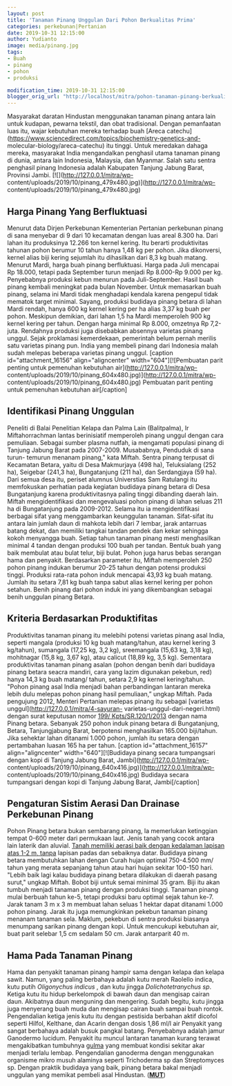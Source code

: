 ```yaml
---
layout: post
title: 'Tanaman Pinang Unggulan Dari Pohon Berkualitas Prima'
categories: perkebunan|Pertanian
date: 2019-10-31 12:15:00
author: Yudianto
image: media/pinang.jpg
tags:
- Buah
- pinang
- pohon
- produksi

modification_time: 2019-10-31 12:15:00
blogger_orig_url: "http://localhost/mitra/pohon-tanaman-pinang-berkualitas.html"
---
```


Masyarakat daratan Hindustan menggunakan tanaman pinang antara lain untuk
kudapan, pewarna tekstil, dan obat tradisional. Dengan pemanfaatan luas itu,
wajar kebutuhan mereka terhadap buah [Areca
catechu](https://www.sciencedirect.com/topics/biochemistry-genetics-and-
molecular-biology/areca-catechu) itu tinggi. Untuk meredakan dahaga mereka,
masyarakat India mengandalkan penghasil utama tanaman pinang di dunia, antara
lain Indonesia, Malaysia, dan Myanmar. Salah satu sentra penghasil pinang
Indonesia adalah Kabupaten Tanjung Jabung Barat, Provinsi Jambi.
[![](http://127.0.0.1/mitra/wp-
content/uploads/2019/10/pinang_479x480.jpg)](http://127.0.0.1/mitra/wp-
content/uploads/2019/10/pinang_479x480.jpg)

## Harga Pinang Yang Berfluktuasi

Menurut data Dirjen Perkebunan Kementerian Pertanian perkebunan pinang di sana
menyebar di 9 dari 10 kecamatan dengan luas areal 8.300 ha. Dari lahan itu
produksinya 12.266 ton kernel kering. Itu berarti produktivitas tahunan pohon
berumur 10 tahun hanya 1,48 kg per pohon. Jika dikonversi, kernel alias biji
kering sejumlah itu dihasilkan dari 8,3 kg buah matang. Menurut Mardi, harga
buah pinang berfluktuasi. Harga pada Juli mencapai Rp 18.000, tetapi pada
September turun menjadi Rp 8.000-Rp 9.000 per kg. Penyebabnya produksi kebun
menurun pada Juli-September. Hasil buah pinang kembali meningkat pada bulan
November. Untuk memasarkan buah pinang, selama ini Mardi tidak menghadapi
kendala karena pengepul tidak mematok target minimal. Sayang, produksi
budidaya pinang betara di lahan Mardi rendah, hanya 600 kg kernel kering per
ha alias 3,37 kg buah per pohon. Meskipun demikian, dari lahan 1,5 ha Mardi
memperoleh 900 kg kernel kering per tahun. Dengan harga minimal Rp 8.000,
omzetnya Rp 7,2-juta. Rendahnya produksi juga disebabkan absennya varietas
pinang unggul. Sejak proklamasi kemerdekaan, pemerintah belum pernah merilis
satu varietas pinang pun. India yang membeli pinang dari Indonesia malah sudah
melepas beberapa varietas pinang unggul. [caption id="attachment_16156"
align="aligncenter" width="604"][![Pembuatan parit penting untuk pemenuhan
kebutuhan air](http://127.0.0.1/mitra/wp-
content/uploads/2019/10/pinang_604x480.jpg)](http://127.0.0.1/mitra/wp-
content/uploads/2019/10/pinang_604x480.jpg) Pembuatan parit penting untuk
pemenuhan kebutuhan air[/caption]

## Identifikasi Pinang Unggulan

Peneliti di Balai Penelitian Kelapa dan Palma Lain (Balitpalma), Ir
Miftahorrachman lantas berinisiatif memperoleh pinang unggul dengan cara
pemuliaan. Sebagai sumber plasma nutfah, ia mengamati populasi pinang di
Tanjung Jabung Barat pada 2007-2009. Musababnya, Penduduk di sana turun-
temurun menanam pinang," kata Miftah. Sentra pinang terpusat di Kecamatan
Betara, yaitu di Desa Makmurjaya (498 ha), Teluksialang (252 ha), Seigebar
(241,3 ha), Bungatanjung (211 ha), dan Serdangjaya (59 ha). Dari semua desa
itu, periset alumnus Universtias Sam Ratulangi itu memfokuskan perhatian pada
kegiatan budidaya pinang betara di Desa Bungatanjung karena produktivitasnya
paling tinggi dibanding daerah lain. Miftah mengidentifikasi dan mengevaluasi
pohon pinang di lahan seluas 211 ha di Bungatanjung pada 2009-2012. Selama itu
ia mengidentifikasi berbagai sifat yang menggambarkan keunggulan tanaman.
Sifat-sifat itu antara lain jumlah daun di mahkota lebih dari 7 lembar, jarak
antarruas batang dekat, dan memiliki tangkai tandan pendek dan kekar sehingga
kokoh menyangga buah. Setiap tahun tanaman pinang mesti menghasilkan minimal 4
tandan dengan produksi 100 buah per tandan. Bentuk buah yang baik membulat
atau bulat telur, biji bulat. Pohon juga harus bebas serangan hama dan
penyakit. Berdasarkan parameter itu, Miftah memperoleh 250 pohon pinang
indukan berumur 20-25 tahun dengan potensi produksi tinggi. Produksi rata-rata
pohon induk mencapai 43,93 kg buah matang. Jumlah itu setara 7,81 kg buah
tanpa sabut alias kernel kering per pohon setahun. Benih pinang dari pohon
induk ini yang dikembangkan sebagai benih unggulan pinang Betara.

## Kriteria Berdasarkan Produktifitas

Produktivitas tanaman pinang itu melebihi potensi varietas pinang asal India,
seperti mangala (produksi 10 kg buah matang/tahun, atau kernel kering 3
kg/tahun), sumangala (17,25 kg, 3,2 kg), sreemangala (15,63 kg, 3,18 kg),
mohitnagar (15,8 kg, 3,67 kg), atau calicut (18,89 kg, 3,5 kg). Sementara
produktivitas tanaman pinang asalan (pohon dengan benih dari budidaya pinang
betara seacra mandiri, cara yang lazim digunakan pekebun, red) hanya 14,3 kg
buah matang/ tahun, setara 2,9 kg kernel kering/tahun. "Pohon pinang asal
India menjadi bahan perbandingan lantaran mereka lebih dulu melepas pohon
pinang hasil pemuliaan,” ungkap Miftah. Pada pengujung 2012, Menteri Pertanian
melepas pinang itu sebagai [varietas unggul](http://127.0.0.1/mitra/4-sayuran-
varietas-unggul-dari-negeri.html) dengan surat keputusan nomor [199/
Kpts/SR.120/1/2013](https://www.litbang.pertanian.go.id/varietas/1035/) dengan
nama Pinang betara. Sebanyak 250 pohon induk pinang betara di Bungatanjung,
Betara, Tanjungjabung Barat, berpotensi menghasilkan 165.000 biji/tahun. Jika
sehektar lahan ditanami 1.000 pohon, jumlah itu setara dengan pertambahan
luasan 165 ha per tahun. [caption id="attachment_16157" align="aligncenter"
width="640"][![Budidaya pinang secara tumpangsari dengan kopi di Tanjung
Jabung Barat, Jambi](http://127.0.0.1/mitra/wp-
content/uploads/2019/10/pinang_640x416.jpg)](http://127.0.0.1/mitra/wp-
content/uploads/2019/10/pinang_640x416.jpg) Budidaya secara tumpangsari dengan
kopi di Tanjung Jabung Barat, Jambi[/caption]

## Pengaturan Sistim Aerasi Dan Drainase Perkebunan Pinang

Pohon Pinang betara bukan sembarang pinang, la memerlukan ketinggian tempat
0-600 meter dari permukaan laut. Jenis tanah yang cocok antara lain laterik
dan aluvial. [Tanah memiliki aerasi baik dengan kedalaman lapisan atas 1-2 m,
tanpa](http://127.0.0.1/mitra/hobi-bertani-tanpa-media-tanah-ala.html) lapisan
padas dan sebaiknya datar. Budidaya pinang betara membutuhkan lahan dengan
Curah hujan optimal 750-4.500 mm/ tahun yang merata sepanjang tahun atau hari
hujan sekitar 100-150 hari. "Lebih baik lagi kalau budidaya pinang betara
dilakukan di daerah pasang surut," ungkap Miftah. Bobot biji untuk semai
minimal 35 gram. Biji itu akan tumbuh menjadi tanaman pinang dengan produksi
tinggi. Tanaman pinang mulai berbuah tahun ke-5, tetapi produksi baru optimal
sejak tahun ke-7. Jarak tanam 3 m x 3 m membuat lahan seluas 1 hektar dapat
ditanami 1.000 pohon pinang. Jarak itu juga memungkinkan pekebun tanaman
pinang menanam tanaman sela. Maklum, pekebun di sentra produksi biasanya
menumpang sarikan pinang dengan kopi. Untuk mencukupi kebutuhan air, buat
parit selebar 1,5 cm sedalam 50 cm. Jarak antarparit 40 m.

## Hama Pada Tanaman Pinang

Hama dan penyakit tanaman pinang hampir sama dengan kelapa dan kelapa sawit.
Namun, yang paling berbahaya adalah kutu merah Raolello indica, kutu putih
_Oligonychus indicus_ , dan kutu jingga _Dolichotetranychus sp_. Ketiga kutu
itu hidup berkelompok di bawah daun dan mengisap cairan daun. Akibatnya daun
menguning dan mengering. Sudah begitu, kutu jingga juga menyerang buah muda
dan mengisap cairan buah sampai buah rontok. Pengendalian ketiga jenis kutu
itu dengan pestisida berbahan aktif dicofol seperti Hilfol, Kelthane, dan
Acarin dengan dosis 1,86 ml/l air Penyakit yang sangat berbahaya adalah busuk
pangkal batang. Penyebabnya adalah jamur Ganodermo lucidum. Penyakit itu
muncul lantaran tanaman kurang terawat mengakibatkan tumbuhnya
[gulma](http://127.0.0.1/mitra/topik/gulma) yang membuat kondisi sekitar akar
menjadi terlalu lembap. Pengendalian ganoderma dengan menggunakan organisme
mikro musuh alaminya seperti Trichoderma sp dan Streptomyces sp. Dengan
praktik budidaya yang baik, pinang betara bakal menjadi unggulan yang memikat
pembeli asal Hindustan. ([**MUT**](http://127.0.0.1/mitra/))  


